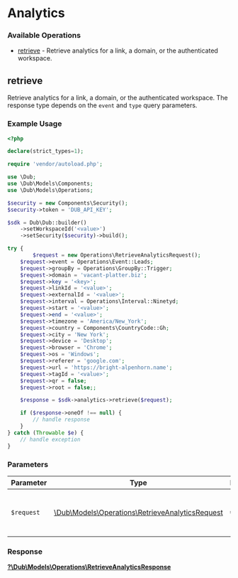 # Analytics


### Available Operations

* [retrieve](#retrieve) - Retrieve analytics for a link, a domain, or the authenticated workspace.

## retrieve

Retrieve analytics for a link, a domain, or the authenticated workspace. The response type depends on the `event` and `type` query parameters.

### Example Usage

```php
<?php

declare(strict_types=1);

require 'vendor/autoload.php';

use \Dub;
use \Dub\Models\Components;
use \Dub\Models\Operations;

$security = new Components\Security();
$security->token = 'DUB_API_KEY';

$sdk = Dub\Dub::builder()
    ->setWorkspaceId('<value>')
    ->setSecurity($security)->build();

try {
        $request = new Operations\RetrieveAnalyticsRequest();
    $request->event = Operations\Event::Leads;
    $request->groupBy = Operations\GroupBy::Trigger;
    $request->domain = 'vacant-platter.biz';
    $request->key = '<key>';
    $request->linkId = '<value>';
    $request->externalId = '<value>';
    $request->interval = Operations\Interval::Ninetyd;
    $request->start = '<value>';
    $request->end = '<value>';
    $request->timezone = 'America/New_York';
    $request->country = Components\CountryCode::Gh;
    $request->city = 'New York';
    $request->device = 'Desktop';
    $request->browser = 'Chrome';
    $request->os = 'Windows';
    $request->referer = 'google.com';
    $request->url = 'https://bright-alpenhorn.name';
    $request->tagId = '<value>';
    $request->qr = false;
    $request->root = false;;

    $response = $sdk->analytics->retrieve($request);

    if ($response->oneOf !== null) {
        // handle response
    }
} catch (Throwable $e) {
    // handle exception
}
```

### Parameters

| Parameter                                                                                              | Type                                                                                                   | Required                                                                                               | Description                                                                                            |
| ------------------------------------------------------------------------------------------------------ | ------------------------------------------------------------------------------------------------------ | ------------------------------------------------------------------------------------------------------ | ------------------------------------------------------------------------------------------------------ |
| `$request`                                                                                             | [\Dub\Models\Operations\RetrieveAnalyticsRequest](../../Models/Operations/RetrieveAnalyticsRequest.md) | :heavy_check_mark:                                                                                     | The request object to use for the request.                                                             |


### Response

**[?\Dub\Models\Operations\RetrieveAnalyticsResponse](../../Models/Operations/RetrieveAnalyticsResponse.md)**

